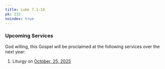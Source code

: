 ```yaml
---
title: Luke 7.1-10
pk: 232
noindex: true
---
```


### Upcoming Services

God willing, this Gospel will be proclaimed at the following services over the next year:


1. Liturgy on [October, 25, 2025](https://orthocal.info/readings/gregorian/2025/10/25/)
